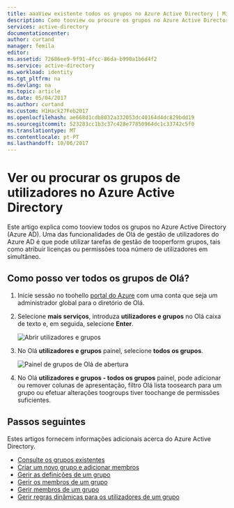 ```yaml
---
title: aaaView existente todos os grupos no Azure Active Directory | Microsoft Docs
description: Como tooview ou procure os grupos no Azure Active Directory
services: active-directory
documentationcenter: 
author: curtand
manager: femila
editor: 
ms.assetid: 72686ee9-9f91-4fcc-86da-b990a1b6d4f2
ms.service: active-directory
ms.workload: identity
ms.tgt_pltfrm: na
ms.devlang: na
ms.topic: article
ms.date: 05/04/2017
ms.author: curtand
ms.custom: H1Hack27Feb2017
ms.openlocfilehash: ae668d1cdb8032a332053dc40164d4dc829bdd19
ms.sourcegitcommit: 523283cc1b3c37c428e77850964dc1c33742c5f0
ms.translationtype: MT
ms.contentlocale: pt-PT
ms.lasthandoff: 10/06/2017
---
```

# <a name="view-or-search-for-your-user-groups-in-azure-active-directory"></a>Ver ou procurar os grupos de utilizadores no Azure Active Directory
Este artigo explica como tooview todos os grupos no Azure Active Directory (Azure AD). Uma das funcionalidades de Olá de gestão de utilizadores do Azure AD é que pode utilizar tarefas de gestão de tooperform grupos, tais como atribuir licenças ou permissões tooa número de utilizadores em simultâneo.

## <a name="how-do-i-see-all-hello-groups"></a>Como posso ver todos os grupos de Olá?
1. Inicie sessão no toohello [portal do Azure](https://portal.azure.com) com uma conta que seja um administrador global para o diretório de Olá.
2. Selecione **mais serviços**, introduza **utilizadores e grupos** no Olá caixa de texto e, em seguida, selecione **Enter**.

   ![Abrir utilizadores e grupos](./media/active-directory-groups-view-azure-portal/search-user-management.png)
3. No Olá **utilizadores e grupos** painel, selecione **todos os grupos**.

   ![Painel de grupos de Olá de abertura](./media/active-directory-groups-view-azure-portal/view-groups-blade.png)
4. No Olá **utilizadores e grupos - todos os grupos** painel, pode adicionar ou remover colunas de apresentação, filtro Olá lista toosearch para um grupo ou efetuar alterações toogroups tiver toochange de permissões suficientes.

## <a name="next-steps"></a>Passos seguintes
Estes artigos fornecem informações adicionais acerca do Azure Active Directory.

* [Consulte os grupos existentes](active-directory-groups-view-azure-portal.md)
* [Criar um novo grupo e adicionar membros](active-directory-groups-create-azure-portal.md)
* [Gerir as definições de um grupo](active-directory-groups-settings-azure-portal.md)
* [Gerir os membros de um grupo](active-directory-groups-members-azure-portal.md)
* [Gerir membros de um grupo](active-directory-groups-membership-azure-portal.md)
* [Gerir regras dinâmicas para os utilizadores de um grupo](active-directory-groups-dynamic-membership-azure-portal.md)

